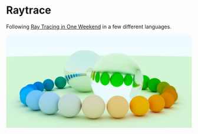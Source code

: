 Raytrace
========

Following
[Ray Tracing in One Weekend](https://in1weekend.blogspot.com/2016/01/ray-tracing-in-one-weekend.html)
in a few different languages.

![Example](./ex.jpg)
